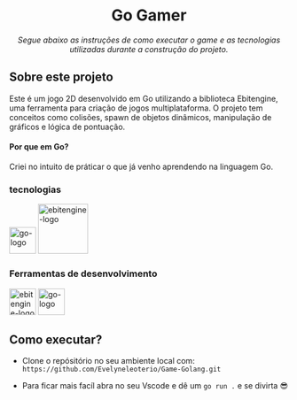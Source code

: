 <h1 align="center">Go Gamer</h1>
<p align="center"><i>Segue abaixo as instruções de como executar o game e as tecnologias utilizadas durante a construção do projeto.</i></p>

## Sobre este projeto

Este é um jogo 2D desenvolvido em Go utilizando a biblioteca Ebitengine, uma ferramenta para criação de jogos multiplataforma. O projeto tem conceitos como colisões, spawn de objetos dinâmicos, manipulação de gráficos e lógica de pontuação.

#### Por que em Go?

Criei no intuito de práticar o que já venho aprendendo na linguagem Go.

### tecnologias

<p display="inline-block">
  <img width="48" src="https://miro.medium.com/v2/resize:fit:600/1*i2skbfmDsHayHhqPfwt6pA.png" alt="go-logo"/>

  <img width="90" src="https://ebitengine.org/images/share.png" alt="ebitengine-logo"/>
</p>

### Ferramentas de desenvolvimento

<p display="inline-block">

 <img width="48" src="https://git-scm.com/images/logos/downloads/Git-Icon-1788C.png" alt="ebitengine-logo"/>

  <img width="48" src="https://upload.wikimedia.org/wikipedia/commons/thumb/9/9a/Visual_Studio_Code_1.35_icon.svg/512px-Visual_Studio_Code_1.35_icon.svg.png" alt="go-logo"/>

</p>

## Como executar?

- Clone o repósitório no seu ambiente local com: `https://github.com/Evelyneleoterio/Game-Golang.git`

- Para ficar mais facíl abra no seu Vscode e dê um `go run .` e se divirta :sunglasses:
